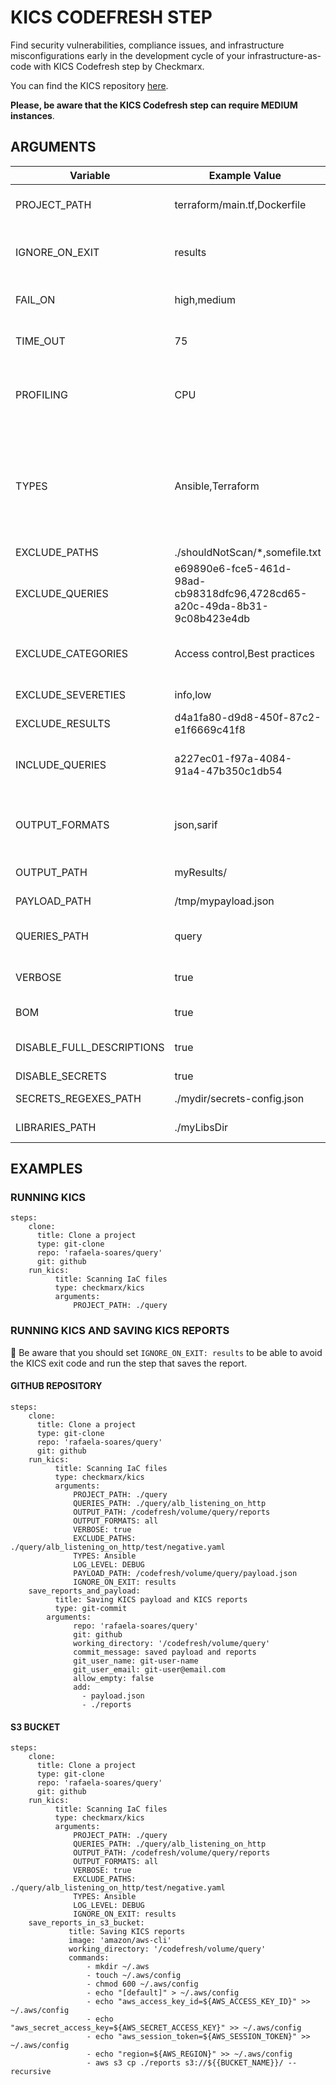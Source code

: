 # KICS CODEFRESH STEP


Find security vulnerabilities, compliance issues, and infrastructure misconfigurations early in the development cycle of your infrastructure-as-code with KICS Codefresh step by Checkmarx.

You can find the KICS repository [here](https://github.com/Checkmarx/kics).

**Please, be aware that the KICS Codefresh step can require MEDIUM instances**.

## ARGUMENTS


| **Variable**                  | **Example Value** &nbsp;                    | **Description** &nbsp;                                                                                                                                          | **Type**    | **Required** | **Default**                                       |
| ------------------------- | --------------------------------------- | ----------------------------------------------------------------------------------------------------------------------------------------------------------- | ------- | -------- | --------------------------------------------- |
| PROJECT_PATH                     | terraform/main.tf,Dockerfile            | paths to a file or directories to scan, comma separated list                                                                                                | string  | Yes      | N/A                                           |
| IGNORE\_ON\_EXIT                | results                                                                                 | defines which kind of non-zero exits code should be ignored (all, results, errors, none)                                                                                                                 | string               | No                    | N/A                  |
| FAIL_ON                     | high,medium                                                                     | which kind of results should return an exit code different from 0                                                                                                                                        | string               | No                    | high,medium,low,info                  |
| TIME_OUT                                 | 75                                                                          | number of seconds the query has to execute before being canceled                                                                                                                                         | string               | No                    | 60                  |
| PROFILING                                 | CPU                                                                       | enables performance profiler that prints resource consumption metrics in the logs during the execution (CPU, MEM)                                                                                  | string               | No                     | N/A                  |
| TYPES                           | Ansible,Terraform                                                            | case insensitive list of platform types to scan (Ansible, AzureResourceManager, CloudFormation, Dockerfile, Docker Compose, GRPC, GoogleDeploymentManager, Kubernetes, OpenAPI, Terraform)      | string    | No                    | All                  |
| EXCLUDE_PATHS                     | ./shouldNotScan/*,somefile.txt                                                  | exclude paths from scan                                                                                                                                                                                  | string               | No                    | N/A                  |
| EXCLUDE_QUERIES                 | e69890e6-fce5-461d-98ad-cb98318dfc96,4728cd65-a20c-49da-8b31-9c08b423e4db       | exclude queries by providing the query ID; cannot be provided with query inclusion flags                                                                                                        | string               | No                    | N/A                  |
| EXCLUDE_CATEGORIES          | Access control,Best practices                                                      | exclude categories by providing its name; cannot be provided with query inclusion flags                                                                                                                  | string               | No                    | N/A                  |
| EXCLUDE_SEVERETIES            | info,low                                                                              | exclude results by providing the severity of a result                                                                                                                                                    | string               | No                    | N/A                  |
| EXCLUDE_RESULTS                  | d4a1fa80-d9d8-450f-87c2-e1f6669c41f8                                                    | exclude results by providing the similarity ID of a result                                                                                                                                               | string               | No                    | N/A                  |
| INCLUDE_QUERIES                  | a227ec01-f97a-4084-91a4-47b350c1db54                                                    | include queries by providing the query ID; cannot be provided with query exclusion flags                                                                                                     | string               | No                    | N/A       |
| OUTPUT_FORMATS                | json,sarif                                                                            | formats in which the results will be exported (all, asff, csv, cyclonedx, glsast, html, json, junit, pdf, sarif, sonarqube)                                                                           | string               | No                    | json                  |
| OUTPUT_PATH                         | myResults/                                                                        | directory path to store reports                                                                                                                                                                       | string               | No                    | N/A                  |
| PAYLOAD_PATH                       | /tmp/mypayload.json                                                                   | path to store internal representation JSON file                                                                                                                                                          | string               | No                    | N/A                  |
| QUERIES_PATH                        | query                                                                                  | "example": "/tmp/mypayload.json"                                                                                                                                                                         | string               | No                    | ./assets/queries downloaded with the binaries                  |
| VERBOSE                     | true                                                                           | write logs to stdout too (mutually exclusive with silent)                                                                                                                           | boolean               | No                    | false                  |
| BOM                             | true                                                                          | include bill of materials (BoM) in results output;                                                                                                                                        | boolean               | No                    | false                  |
| DISABLE\_FULL\_DESCRIPTIONS        | true                                                            | disable request for full descriptions and use default vulnerability descriptions                                                                               | boolean               | No                     | false                  |
| DISABLE_SECRETS                   | true                                         | disable secrets  scanning                                                                                                                                                           | boolean               | No                    | false                  |
| SECRETS\_REGEXES\_PATH                 | ./mydir/secrets-config.json                                                             | path to secrets regex rules configuration file                                                                                                                                                           | string               | No                    | N/A                  |
| LIBRARIES_PATH                      | ./myLibsDir                                                                        | path to directory with libraries                                                                                                                                                                         | string               | No                    | N/A                  |


## EXAMPLES


### RUNNING KICS

```
steps:
    clone:
      title: Clone a project
      type: git-clone
      repo: 'rafaela-soares/query'
      git: github
    run_kics:
          title: Scanning IaC files
          type: checkmarx/kics
          arguments:
              PROJECT_PATH: ./query
```

### RUNNING KICS AND SAVING KICS REPORTS

🚨 Be aware that you should set `IGNORE_ON_EXIT: results` to be able to avoid the KICS exit code and run the step that saves the report.

#### GITHUB REPOSITORY
```
steps:
    clone:
      title: Clone a project
      type: git-clone
      repo: 'rafaela-soares/query'
      git: github
    run_kics:
          title: Scanning IaC files
          type: checkmarx/kics
          arguments:
              PROJECT_PATH: ./query
              QUERIES_PATH: ./query/alb_listening_on_http
              OUTPUT_PATH: /codefresh/volume/query/reports
              OUTPUT_FORMATS: all
              VERBOSE: true
              EXCLUDE_PATHS: ./query/alb_listening_on_http/test/negative.yaml
              TYPES: Ansible
              LOG_LEVEL: DEBUG
              PAYLOAD_PATH: /codefresh/volume/query/payload.json
              IGNORE_ON_EXIT: results
    save_reports_and_payload:
          title: Saving KICS payload and KICS reports
          type: git-commit
        arguments:
              repo: 'rafaela-soares/query'
              git: github
              working_directory: '/codefresh/volume/query'
              commit_message: saved payload and reports
              git_user_name: git-user-name
              git_user_email: git-user@email.com
              allow_empty: false
              add:
                - payload.json
                - ./reports
```


#### S3 BUCKET
```
steps:
    clone:
      title: Clone a project
      type: git-clone
      repo: 'rafaela-soares/query'
      git: github
    run_kics:
          title: Scanning IaC files
          type: checkmarx/kics
          arguments:
              PROJECT_PATH: ./query
              QUERIES_PATH: ./query/alb_listening_on_http
              OUTPUT_PATH: /codefresh/volume/query/reports
              OUTPUT_FORMATS: all
              VERBOSE: true
              EXCLUDE_PATHS: ./query/alb_listening_on_http/test/negative.yaml
              TYPES: Ansible
              LOG_LEVEL: DEBUG
              IGNORE_ON_EXIT: results
    save_reports_in_s3_bucket:
             title: Saving KICS reports
             image: 'amazon/aws-cli'
             working_directory: '/codefresh/volume/query'
             commands:
                 - mkdir ~/.aws
                 - touch ~/.aws/config
                 - chmod 600 ~/.aws/config
                 - echo "[default]" > ~/.aws/config
                 - echo "aws_access_key_id=${AWS_ACCESS_KEY_ID}" >> ~/.aws/config
                 - echo "aws_secret_access_key=${AWS_SECRET_ACCESS_KEY}" >> ~/.aws/config
                 - echo "aws_session_token=${AWS_SESSION_TOKEN}" >> ~/.aws/config
                 - echo "region=${AWS_REGION}" >> ~/.aws/config
                 - aws s3 cp ./reports s3://${{BUCKET_NAME}}/ --recursive
```
